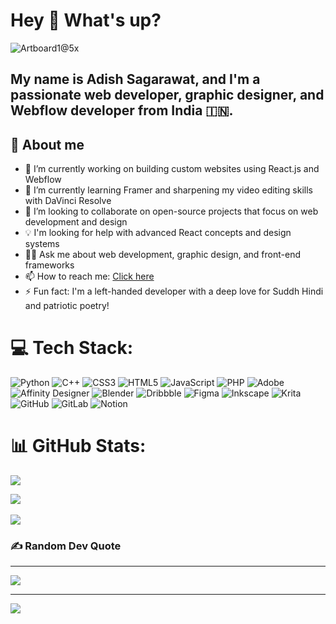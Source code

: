 # Hey 👋 What's up?

![Artboard1@5x](https://github.com/user-attachments/assets/220985d4-fc48-4a90-8373-26af9d2c7a7b)

My name is **Adish Sagarawat**, and I'm a passionate web developer, graphic designer, and Webflow developer from India 🇮🇳.
---
## 💫 About me

- 🔭 I’m currently working on building custom websites using React.js and Webflow  
- 🌱 I’m currently learning Framer and sharpening my video editing skills with DaVinci Resolve  
- 🤝 I’m looking to collaborate on open-source projects that focus on web development and design  
- 💡 I'm looking for help with advanced React concepts and design systems  
- 🧑‍💻 Ask me about web development, graphic design, and front-end frameworks  
- 📫 How to reach me: [Click here](https://designvertex.t.me/)  
- ⚡ Fun fact: I'm a left-handed developer with a deep love for Suddh Hindi and patriotic poetry! 

# 💻 Tech Stack:
![Python](https://img.shields.io/badge/python-3670A0?style=for-the-badge&logo=python&logoColor=ffdd54) ![C++](https://img.shields.io/badge/c++-%2300599C.svg?style=for-the-badge&logo=c%2B%2B&logoColor=white) ![CSS3](https://img.shields.io/badge/css3-%231572B6.svg?style=for-the-badge&logo=css3&logoColor=white) ![HTML5](https://img.shields.io/badge/html5-%23E34F26.svg?style=for-the-badge&logo=html5&logoColor=white) ![JavaScript](https://img.shields.io/badge/javascript-%23323330.svg?style=for-the-badge&logo=javascript&logoColor=%23F7DF1E) ![PHP](https://img.shields.io/badge/php-%23777BB4.svg?style=for-the-badge&logo=php&logoColor=white) ![Adobe](https://img.shields.io/badge/adobe-%23FF0000.svg?style=for-the-badge&logo=adobe&logoColor=white) ![Affinity Designer](https://img.shields.io/badge/affinity%20desginer-%231B72BE.svg?style=for-the-badge&logo=affinity-designer&logoColor=white) ![Blender](https://img.shields.io/badge/blender-%23F5792A.svg?style=for-the-badge&logo=blender&logoColor=white) ![Dribbble](https://img.shields.io/badge/Dribbble-EA4C89?style=for-the-badge&logo=dribbble&logoColor=white) ![Figma](https://img.shields.io/badge/figma-%23F24E1E.svg?style=for-the-badge&logo=figma&logoColor=white) ![Inkscape](https://img.shields.io/badge/Inkscape-e0e0e0?style=for-the-badge&logo=inkscape&logoColor=080A13) ![Krita](https://img.shields.io/badge/Krita-203759?style=for-the-badge&logo=krita&logoColor=EEF37B) ![GitHub](https://img.shields.io/badge/github-%23121011.svg?style=for-the-badge&logo=github&logoColor=white) ![GitLab](https://img.shields.io/badge/gitlab-%23181717.svg?style=for-the-badge&logo=gitlab&logoColor=white) ![Notion](https://img.shields.io/badge/Notion-%23000000.svg?style=for-the-badge&logo=notion&logoColor=white)

# 📊 GitHub Stats:
![](https://github-readme-stats.vercel.app/api?username=DesignVertex&theme=dark&hide_border=false&include_all_commits=false&count_private=false)<br/>

![](https://github-readme-streak-stats.herokuapp.com/?user=DesignVertex&theme=dark&hide_border=false)<br/>
<br>
![](https://github-readme-stats.vercel.app/api/top-langs/?username=DesignVertex&theme=dark&hide_border=false&include_all_commits=false&count_private=false&layout=compact)

### ✍️ Random Dev Quote
---

![](https://quotes-github-readme.vercel.app/api?type=horizontal&theme=radical)

---
[![](https://visitcount.itsvg.in/api?id=DesignVertex&icon=5&color=12)](https://visitcount.itsvg.in)

